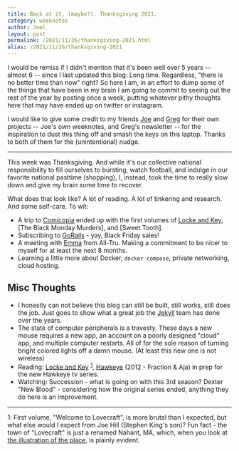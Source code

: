 ```yaml
---
title: Back at it, (maybe?). Thanksgiving 2021.
category: weeknotes
author: Joel
layout: post
permalink: /2021/11/26/thanksgiving-2021.html
alias: /2021/11/26/thanksgiving-2021
---
```


I would be remiss if I didn't mention that it's been well over 5 years -- almost 6 -- since I last updated this blog. Long time. Regardless, "there is no better time than now" right? So here I am, in an effort to dump some of the things that have been in my brain I am going to commit to seeing out the rest of the year by posting once a week, putting whatever pithy thoughts here that may have ended up on twitter or instagram.

I would like to give some credit to my friends [Joe] and [Greg] for their own projects -- Joe's own weeknotes, and Greg's newsletter -- for the inspiration to dust this thing off and smash the keys on this laptop. Thanks to both of them for the (unintentional) nudge.

[Joe]: https://www.builtwith.coffee/
[Greg]: https://www.baugues.com/

***

This week was Thanksgiving. And while it's our collective national responsibility to fill ourselves to bursting, watch football, and indulge in our favorite national pasttime (shopping), I, instead, took the time to really slow down and give my brain some time to recover.

What does that look like? A lot of reading. A lot of tinkering and research. And some self-care. To wit:

* A trip to [Comicopia] ended up with the first volumes of [Locke and Key], [The Black Monday Murders], and [Sweet Tooth].
* Subscribing to [GoRails] - yay, Black Friday sales!
* A meeting with [Emma] from All-Tru. Making a commitment to be nicer to myself for at least the next 8 months.
* Learning a little more about Docker, `docker compose`, private networking, cloud hosting.

Misc Thoughts
-------------

* I honestly can not believe this blog can still be built, still works, still does the job. Just goes to show what a great job the [Jekyll] team has done over the years.
* The state of computer peripherals is a travesty. These days a new mouse requires a new app, an account on a poorly designed "cloud" app, and multiple computer restarts. All of for the sole reason of turning bright colored lights off a damn mouse. (At least this new one is not wireless)
* Reading: [Locke and Key] <sup>[1](#lock-key)</sup>, [Hawkeye] (2012 - Fraction & Aja) in prep for the new Hawkeye tv series.
* Watching: Succession - what is going on with this 3rd season? Dexter "New Blood" - considering how the original series ended, anything they do here is an improvement.

***

<a name="lock-key"></a>1: First volume, "Welcome to Lovecraft", is more brutal than I expected, but what else would I expect from Joe Hill (Stephen King's son)? Fun fact - the town of "Lovecraft" is just a renamed Nahant, MA, which, when you look at [the illustration of the place], is plainly evident.

[1]: #lock-key
[Comicopia]: https://comicopia.com/
[GoRails]: https://gorails.com/
[Emma]: https://www.instagram.com/body.by.bond/
[Jekyll]: https://jekyllrb.com/
[Locke and Key]: https://lockekey.fandom.com/wiki/Welcome_to_Lovecraft
[Hawkeye]: https://www.goodreads.com/book/show/16002136-hawkeye-volume-1
[the illustration of the place]: https://static.wikia.nocookie.net/lockekey/images/2/2f/Lovecraft_Mass.jpg/revision/latest/scale-to-width-down/1000?cb=20210705235738
